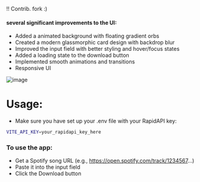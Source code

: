 !! Contrib. fork :)

#### several significant improvements to the UI:

- Added a animated background with floating gradient orbs
- Created a modern glassmorphic card design with backdrop blur
- Improved the input field with better styling and hover/focus states
- Added a loading state to the download button
- Implemented smooth animations and transitions
- Responsive UI

![image](https://github.com/user-attachments/assets/978bbf24-326b-43d4-9ca2-912671f0d68e)

# Usage:
- Make sure you have set up your .env file with your RapidAPI key:
```bash
VITE_API_KEY=your_rapidapi_key_here
```

### To use the app:
- Get a Spotify song URL (e.g., https://open.spotify.com/track/1234567...)
- Paste it into the input field
- Click the Download button
